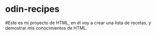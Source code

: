 # odin-recipes
#Este es mi proyecto de HTML, en él voy a crear una lista de recetas, y demostrar mis conocimientos de HTML.